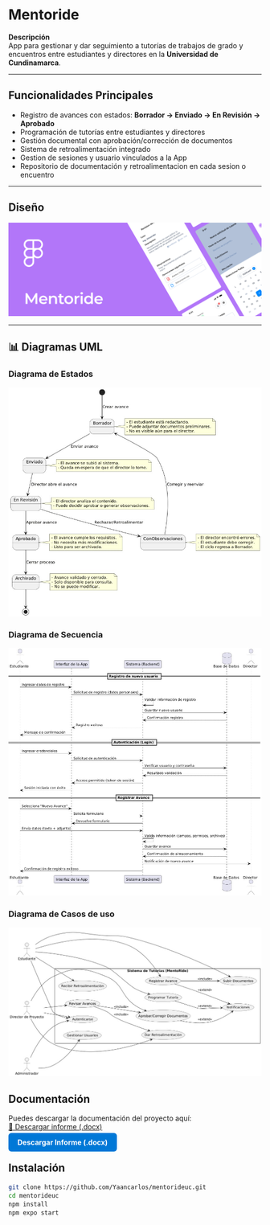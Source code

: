 # Mentoride

**Descripción**  
App para gestionar y dar seguimiento a tutorías de trabajos de grado y encuentros entre estudiantes y directores en la **Universidad de Cundinamarca**.

---

## Funcionalidades Principales

- Registro de avances con estados: **Borrador → Enviado → En Revisión → Aprobado**
- Programación de tutorías entre estudiantes y directores
- Gestión documental con aprobación/corrección de documentos
- Sistema de retroalimentación integrado
- Gestion de sesiones y usuario vinculados a la App
- Repositorio de documentación y retroalimentacion en cada sesion o encuentro

---

## Diseño
[![Diseño en Figma](./assets/images/figma-card-ex.PNG)](https://www.figma.com/design/PUdRjegJE8jWPI3ACZAH5z/Mentoride-Tutor-App?node-id=26-2&t=G8SwWGmgTJUKRv5S-1)

---

## 📊 Diagramas UML

### Diagrama de Estados
![Diagrama de Estados](./assets/images/estado-s.jpeg)

### Diagrama de Secuencia
![Diagrama de Secuencia](./assets/images/secuencia.jpeg)

### Diagrama de Casos de uso
![Diagrama de Secuencia](./assets/images/caso%20de%20uso.jpeg)

## Documentación

Puedes descargar la documentación del proyecto aquí:  
[📄 Descargar informe (.docx)](https://github.com/Yaancarlos/mentorideuc/raw/refs/heads/main/docs/ANTEPROYECTO%20APLICACION%20DE%20CONTROL%20Y%20SEGUIMIENTO%20DE%20TUTORIAS%20V4.docx)

<p>
  <a href="./docs/ANTEPROYECTO%20APLICACION%20DE%20CONTROL%20Y%20SEGUIMIENTO%20DE%20TUTORIAS%20V4.docx" 
     target="_blank" 
     style="background-color:#0078d7; color:white; padding:10px 18px; border-radius:6px; text-decoration:none; font-weight:bold;">
    Descargar Informe (.docx)
  </a>
</p>

## Instalación

```bash
git clone https://github.com/Yaancarlos/mentorideuc.git
cd mentorideuc
npm install
npm expo start